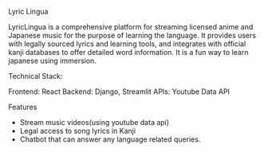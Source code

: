 Lyric Lingua

LyricLingua is a comprehensive platform for streaming licensed anime and Japanese music for the purpose of learning the language. It provides users with legally sourced lyrics and 
learning tools, and integrates with official kanji databases to offer detailed word information. It is a fun way to learn japanese using immersion.

Technical Stack:

Frontend: React
Backend: Django, Streamlit
APIs: Youtube Data API

Features
 - Stream music videos(using youtube data api)
 - Legal access to song lyrics in Kanji
 - Chatbot that can answer any language related queries.

   

